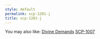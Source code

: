 ```yaml
---
style: default
permalink: scp-1201-j
title: scp-1201-j
---
```

You may also like:
[Divine Demands](http://scp-wiki.net/divine-demands)
[SCP-1007](http://scp-wiki.net/scp-1007)
